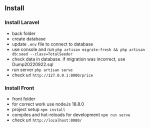 ## Install

### Install Laravel

- back folder
- create database
- update `.env` file to connect to database
- use console and run `php artisan migrate:fresh && php artisan db:seed --class=TotalSeeder`
- check data in database. if migration was incorrect, use Dump20220922.sql
- run server `php artisan serve`
- check url `http://127.0.0.1:8000/price`

### Install Front

- front folder
- for correct work use nodeJs 18.8.0
- project setup `npm install`
- compiles and hot-reloads for development `npm run serve`
- check url `http://localhost:8080/`
